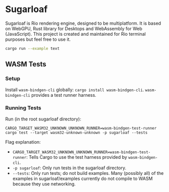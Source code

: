 # Sugarloaf

Sugarloaf is Rio rendering engine, designed to be multiplatform. It is based on WebGPU, Rust library for Desktops and WebAssembly for Web (JavaScript). This project is created and maintained for Rio terminal purposes but feel free to use it.

```bash
cargo run --example text
```

## WASM Tests

### Setup

Install `wasm-bindgen-cli` globally: `cargo install wasm-bindgen-cli`.
`wasm-bindgen-cli` provides a test runner harness.

### Running Tests

Run (in the root sugarloaf directory):

```
CARGO_TARGET_WASM32_UNKNOWN_UNKNOWN_RUNNER=wasm-bindgen-test-runner cargo test --target wasm32-unknown-unknown -p sugarloaf --tests
```

Flag explanation:

- `CARGO_TARGET_WASM32_UNKNOWN_UNKNOWN_RUNNER=wasm-bindgen-test-runner`: Tells
  Cargo to use the test harness provided by `wasm-bindgen-cli`.
- `-p sugarloaf`: Only run tests in the sugarloaf directory.
- `--tests`: Only run tests; do not build examples. Many (possibly all) of the
  examples in sugarloaf/examples currently do not compile to WASM because they
  use networking.
